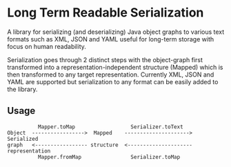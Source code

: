 # Long Term Readable Serialization
A library for serializing (and deserializing) Java object graphs to various text formats 
such as XML, JSON and YAML useful for long-term storage with focus on human readability.

Serialization goes through 2 distinct steps with the object-graph first transformed into a 
representation-independent structure (Mapped) which is then transformed to any target representation.
Currently  XML, JSON and YAML are supported but serialization to any format can be
easily added to the library.

## Usage

              Mapper.toMap                  Serializer.toText
    Object  ----------------->  Mapped    --------------------->  Serialized
    graph   <----------------- structure  <--------------------- representation
              Mapper.fromMap                Serializer.toMap
    

